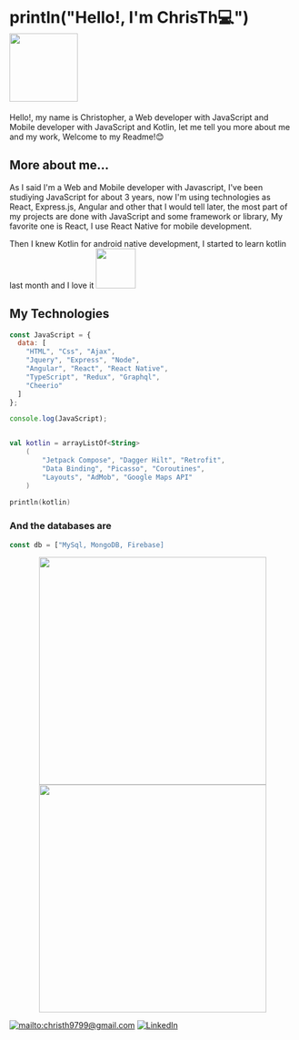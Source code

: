 ### <h1> println("Hello!, I'm ChrisTh💻") <img src="https://user-images.githubusercontent.com/76270276/134558616-3d21718a-d21c-4075-b8a4-b60f08b01d7c.gif" width=120></h1>

Hello!, my name is Christopher, a Web developer with JavaScript and Mobile developer with JavaScript and Kotlin, let me tell you more about me and my work, Welcome to my Readme!😊

### <h2>More about me...</h2>
As I said I'm a Web and Mobile developer with Javascript, I've been studiying JavaScript for about 3 years, now I'm using technologies as React, Express.js, Angular and other that I would tell later, the most part of my projects are done with JavaScript and some framework or library, My favorite one is React, I use React Native for mobile development.

Then I knew Kotlin for android native development, I started to learn kotlin last month and I love it
<img src="https://user-images.githubusercontent.com/76270276/134560791-a42bec6e-b507-47c5-80cf-3fe78cf6f68a.gif" width=70>

### <h2>My Technologies</h2>
```javascript
const JavaScript = {
  data: [
    "HTML", "Css", "Ajax",
    "Jquery", "Express", "Node",
    "Angular", "React", "React Native",
    "TypeScript", "Redux", "Graphql",
    "Cheerio"
  ]
};

console.log(JavaScript);
```

```kotlin

val kotlin = arrayListOf<String>
    (
        "Jetpack Compose", "Dagger Hilt", "Retrofit",
        "Data Binding", "Picasso", "Coroutines",
        "Layouts", "AdMob", "Google Maps API"
    )
    
println(kotlin)

```

<h3>And the databases are</h3>

```javascript
const db = ["MySql, MongoDB, Firebase]
```

<p align="center">
  <a href="https://github.com/ChrisTh49"><img width="400" src="https://github-readme-stats.vercel.app/api?username=ChrisTh49&show_icons=true&theme=dracula">
  <a href="https://github.com/ChrisTh49"><img width="400" src="https://github-readme-stats.vercel.app/api/top-langs/?username=ChrisTh49&hide=html,scss,css&langs_count=10&layout=compact&theme=dracula">
</p>
      
<a href="mailto:christh9799@gmail.com">![mailto:christh9799@gmail.com](https://img.shields.io/badge/Gmail-D14836?style=for-the-badge&logo=gmail&logoColor=white)</a>
<a href="https://www.linkedin.com/in/christh49/">![LinkedIn](https://img.shields.io/badge/LinkedIn-0077B5?style=for-the-badge&logo=linkedin&logoColor=white)</a>
      
